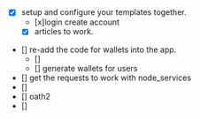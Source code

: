##
##
 - [x] setup and configure your templates together. 
    - [x]login create account
    - [x] articles to work.
 - [] re-add the code for wallets into the app.
     - [] 
     - [] generate wallets for users
- [] get the requests to work with node_services
 - []
 - [] oath2
 - []